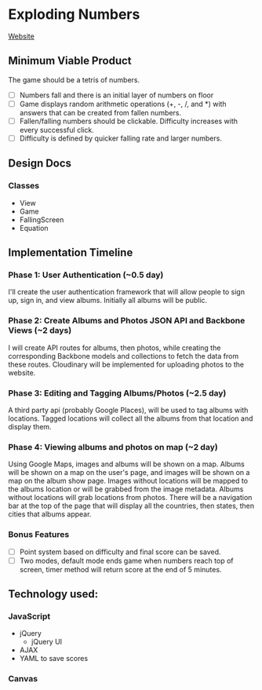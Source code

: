 # Exploding Numbers

[Website][website]

[website]: http://www.cssherry.com/exploding_numbers

## Minimum Viable Product
The game should be a tetris of numbers.

- [ ] Numbers fall and there is an initial layer of numbers on floor
- [ ] Game displays random arithmetic operations (+, -, /, and *) with answers that can be created from fallen numbers.
- [ ] Fallen/falling numbers should be clickable. Difficulty increases with every successful click.
- [ ] Difficulty is defined by quicker falling rate and larger numbers.

## Design Docs
### Classes
* View
* Game
* FallingScreen
* Equation

## Implementation Timeline

### Phase 1: User Authentication (~0.5 day)
I'll create the user authentication framework that will allow people to sign up, sign in, and view albums. Initially all albums will be public.

### Phase 2: Create Albums and Photos JSON API and Backbone Views (~2 days)
I will create API routes for albums, then photos, while creating the corresponding Backbone models and collections to fetch the data from these routes. Cloudinary will be implemented for uploading photos to the website.

### Phase 3: Editing and Tagging Albums/Photos (~2.5 day)
A third party api (probably Google Places), will be used to tag albums with locations. Tagged locations will collect all the albums from that location and display them.

### Phase 4: Viewing albums and photos on map (~2 day)
Using Google Maps, images and albums will be shown on a map. Albums will be shown on a map on the user's page, and images will be shown on a map on the album show page. Images without locations will be mapped to the albums location or will be grabbed from the image metadata. Albums without locations will grab locations from photos. There will be a navigation bar at the top of the page that will display all the countries, then states, then cities that albums appear.

### Bonus Features
- [ ] Point system based on difficulty and final score can be saved.
- [ ] Two modes, default mode ends game when numbers reach top of screen, timer method will return score at the end of 5 minutes.

## Technology used:
### JavaScript
- jQuery
  - jQuery UI
- AJAX
- YAML to save scores
### Canvas
